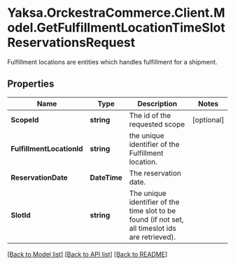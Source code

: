 # Yaksa.OrckestraCommerce.Client.Model.GetFulfillmentLocationTimeSlotReservationsRequest
Fulfillment locations are entities which handles fulfillment for a shipment.

## Properties

Name | Type | Description | Notes
------------ | ------------- | ------------- | -------------
**ScopeId** | **string** | The id of the requested scope | [optional] 
**FulfillmentLocationId** | **string** | the unique identifier of the Fulfillment location. | 
**ReservationDate** | **DateTime** | The reservation date. | 
**SlotId** | **string** | The unique identifier of the time slot to be found (if not set, all timeslot ids are retrieved). | 

[[Back to Model list]](../README.md#documentation-for-models) [[Back to API list]](../README.md#documentation-for-api-endpoints) [[Back to README]](../README.md)


